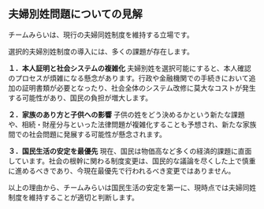 ## 夫婦別姓問題についての見解

チームみらいは、現行の夫婦同姓制度を維持する立場です。

選択的夫婦別姓制度の導入には、多くの課題が存在します。

**１．本人証明と社会システムの複雑化**
夫婦別姓を選択可能にすると、本人確認のプロセスが煩雑になる懸念があります。行政や金融機関での手続きにおいて追加の証明書類が必要となったり、社会全体のシステム改修に莫大なコストが発生する可能性があり、国民の負担が増大します。

**２．家族のあり方と子供への影響**
子供の姓をどう決めるかという新たな課題や、相続・財産分与といった法律問題が複雑化することも予想され、新たな家族間での社会問題に発展する可能性が懸念されます。

**３．国民生活の安定を最優先**
現在、国民は物価高など多くの経済的課題に直面しています。社会の根幹に関わる制度変更は、国民的な議論を尽くした上で慎重に進めるべきであり、今現在最優先で行われるべき変更ではありません。

以上の理由から、チームみらいは国民生活の安定を第一に、現時点では夫婦同姓制度を維持することが適切と判断します。